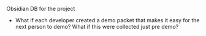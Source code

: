 Obsidian DB for the project

- What if each developer created a demo packet that makes it easy for the next person to demo? What if this were collected just pre demo?